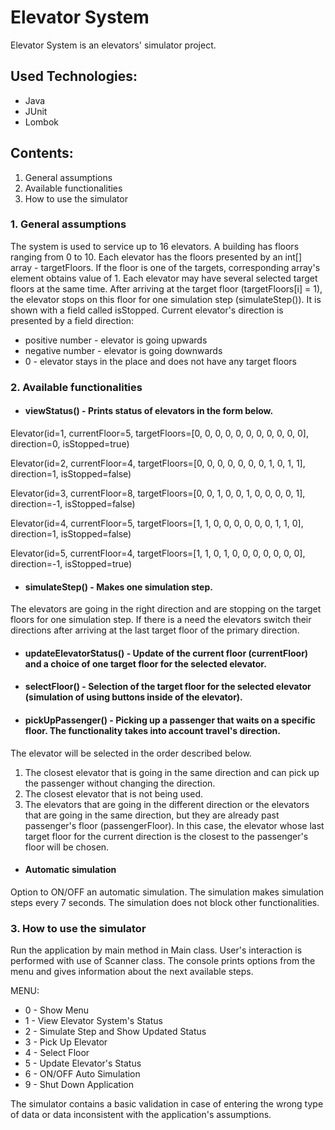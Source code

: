 # Elevator System
Elevator System is an elevators' simulator project.

## Used Technologies: 
* Java 
* JUnit
* Lombok

## Contents:
1. General assumptions
2. Available functionalities
3. How to use the simulator

### 1. General assumptions
The system is used to service up to 16 elevators. 
A building has floors ranging from 0 to 10.
Each elevator has the floors presented by an int[] array - targetFloors.
If the floor is one of the targets, corresponding array's element obtains value of 1.
Each elevator may have several selected target floors at the same time.
After arriving at the target floor (targetFloors[i] = 1), the elevator stops on this floor for one simulation step (simulateStep()). It is shown with a field called isStopped.
Current elevator's direction is presented by a field direction:
* positive number - elevator is going upwards
* negative number - elevator is going downwards
* 0 - elevator stays in the place and does not have any target floors

### 2. Available functionalities
* #### viewStatus() - Prints status of elevators in the form below.
Elevator(id=1, currentFloor=5, targetFloors=[0, 0, 0, 0, 0, 0, 0, 0, 0, 0, 0], direction=0, isStopped=true)

Elevator(id=2, currentFloor=4, targetFloors=[0, 0, 0, 0, 0, 0, 0, 1, 0, 1, 1], direction=1, isStopped=false)

Elevator(id=3, currentFloor=8, targetFloors=[0, 0, 1, 0, 0, 1, 0, 0, 0, 0, 1], direction=-1, isStopped=false)

Elevator(id=4, currentFloor=5, targetFloors=[1, 1, 0, 0, 0, 0, 0, 0, 1, 1, 0], direction=1, isStopped=false)

Elevator(id=5, currentFloor=4, targetFloors=[1, 1, 0, 1, 0, 0, 0, 0, 0, 0, 0], direction=-1, isStopped=true)

* #### simulateStep() - Makes one simulation step.
The elevators are going in the right direction and are stopping on the target floors for one simulation step.
If there is a need the elevators switch their directions after arriving at the last target floor of the primary direction.

* #### updateElevatorStatus() - Update of the current floor (currentFloor) and a choice of one target floor for the selected elevator.

* #### selectFloor() - Selection of the target floor for the selected elevator (simulation of using buttons inside of the elevator).

* #### pickUpPassenger() - Picking up a passenger that waits on a specific floor. The functionality takes into account travel's direction.
The elevator will be selected in the order described below.
1. The closest elevator that is going in the same direction and can pick up the passenger without changing the direction.
2. The closest elevator that is not being used.
3. The elevators that are going in the different direction or the elevators that are going in the same direction, but they are already past passenger's floor (passengerFloor).
In this case, the elevator whose last target floor for the current direction is the closest to the passenger's floor will be chosen.

* #### Automatic simulation
Option to ON/OFF an automatic simulation. The simulation makes simulation steps every 7 seconds.
The simulation does not block other functionalities.

### 3. How to use the simulator
Run the application by main method in Main class.
User's interaction is performed with use of Scanner class.
The console prints options from the menu and gives information about the next available steps.

MENU:
* 0 - Show Menu
* 1 - View Elevator System's Status
* 2 - Simulate Step and Show Updated Status
* 3 - Pick Up Elevator
* 4 - Select Floor
* 5 - Update Elevator's Status
* 6 - ON/OFF Auto Simulation
* 9 - Shut Down Application

The simulator contains a basic validation in case of entering the wrong type of data or data inconsistent with the application's assumptions.


